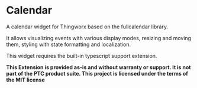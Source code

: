 # Calendar

A calendar widget for Thingworx based on the fullcalendar library.

It allows visualizing events with various display modes, resizing and moving them, styling with state formatting and localization.

This widget requires the built-in typescript support extension.

**This Extension is provided as-is and without warranty or support. It is not part of the PTC product suite. This project is licensed under the terms of the MIT license**
